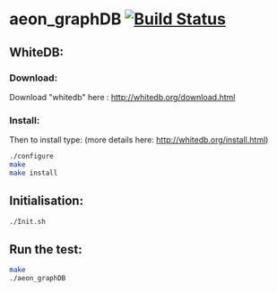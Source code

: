 # aeon_graphDB [![Build Status](https://magnum.travis-ci.com/yxdunc/aeon_graphDB.svg?token=gJpQJu4iTs5zdhckqwN6)](https://magnum.travis-ci.com/yxdunc/aeon_graphDB)


## WhiteDB:

### Download:
Download "whitedb" here : http://whitedb.org/download.html

### Install:
Then to install type: (more details here: http://whitedb.org/install.html)
```bash
./configure
make
make install
```

## Initialisation:
```bash
./Init.sh
```

## Run the test:

```bash
make
./aeon_graphDB
```
